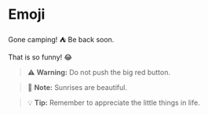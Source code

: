 
# Emoji

Gone camping! :tent: Be back soon.

That is so funny! :joy:


> :warning: **Warning:** Do not push the big red button.

> :memo: **Note:** Sunrises are beautiful.

> :bulb: **Tip:** Remember to appreciate the little things in life.
